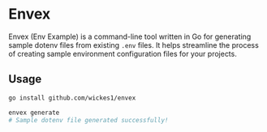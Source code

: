 # Envex

Envex (Env Example) is a command-line tool written in Go for generating sample dotenv files from existing `.env` files. It helps streamline the process of creating sample environment configuration files for your projects.

## Usage

```bash
go install github.com/wickes1/envex

envex generate
# Sample dotenv file generated successfully!
```
